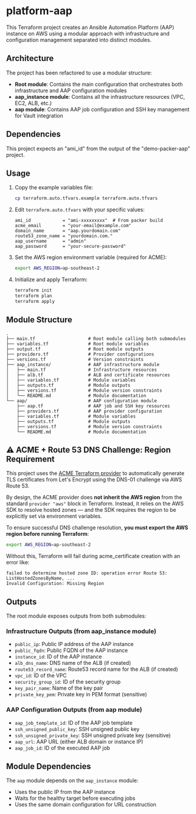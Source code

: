 # platform-aap

This Terraform project creates an Ansible Automation Platform (AAP) instance on AWS using a modular approach with infrastructure and configuration management separated into distinct modules.

## Architecture

The project has been refactored to use a modular structure:

- **Root module**: Contains the main configuration that orchestrates both infrastructure and AAP configuration modules
- **aap_instance module**: Contains all the infrastructure resources (VPC, EC2, ALB, etc.)
- **aap module**: Contains AAP job configuration and SSH key management for Vault integration

## Dependencies

This project expects an "ami_id" from the output of the "demo-packer-aap" project.

## Usage

1. Copy the example variables file:
   ```bash
   cp terraform.auto.tfvars.example terraform.auto.tfvars
   ```

2. Edit `terraform.auto.tfvars` with your specific values:
   ```hcl
   ami_id            = "ami-xxxxxxxxx"  # From packer build
   acme_email        = "your-email@example.com"
   domain_name       = "aap.yourdomain.com"
   route53_zone_name = "yourdomain.com."
   aap_username      = "admin"
   aap_password      = "your-secure-password"
   ```

3. Set the AWS region environment variable (required for ACME):
   ```bash
   export AWS_REGION=ap-southeast-2
   ```

4. Initialize and apply Terraform:
   ```bash
   terraform init
   terraform plan
   terraform apply
   ```

## Module Structure

```
.
├── main.tf                    # Root module calling both submodules
├── variables.tf               # Root module variables
├── output.tf                  # Root module outputs
├── providers.tf               # Provider configurations
├── versions.tf                # Version constraints
├── aap_instance/              # AAP infrastructure module
│   ├── main.tf                # Infrastructure resources
│   ├── alb.tf                 # ALB and certificate resources
│   ├── variables.tf           # Module variables
│   ├── outputs.tf             # Module outputs
│   ├── versions.tf            # Module version constraints
│   └── README.md              # Module documentation
└── aap/                       # AAP configuration module
    ├── aap.tf                 # AAP job and SSH key resources
    ├── providers.tf           # AAP provider configuration
    ├── variables.tf           # Module variables
    ├── outputs.tf             # Module outputs
    ├── versions.tf            # Module version constraints
    └── README.md              # Module documentation
```

## ⚠️ ACME + Route 53 DNS Challenge: Region Requirement

This project uses the [ACME Terraform provider](https://registry.terraform.io/providers/vancluever/acme/latest) to automatically generate TLS certificates from Let's Encrypt using the DNS-01 challenge via AWS Route 53.

By design, the ACME provider does **not inherit the AWS region** from the standard `provider "aws"` block in Terraform. Instead, it relies on the AWS SDK to resolve hosted zones — and the SDK requires the region to be explicitly set via environment variables.

To ensure successful DNS challenge resolution, **you must export the AWS region before running Terraform**:

```bash
export AWS_REGION=ap-southeast-2
```

Without this, Terraform will fail during acme_certificate creation with an error like:
```text
failed to determine hosted zone ID: operation error Route 53: ListHostedZonesByName, ...
Invalid Configuration: Missing Region
```

## Outputs

The root module exposes outputs from both submodules:

### Infrastructure Outputs (from aap_instance module)
- `public_ip`: Public IP address of the AAP instance
- `public_fqdn`: Public FQDN of the AAP instance
- `instance_id`: ID of the AAP instance
- `alb_dns_name`: DNS name of the ALB (if created)
- `route53_record_name`: Route53 record name for the ALB (if created)
- `vpc_id`: ID of the VPC
- `security_group_id`: ID of the security group
- `key_pair_name`: Name of the key pair
- `private_key_pem`: Private key in PEM format (sensitive)

### AAP Configuration Outputs (from aap module)
- `aap_job_template_id`: ID of the AAP job template
- `ssh_unsigned_public_key`: SSH unsigned public key
- `ssh_unsigned_private_key`: SSH unsigned private key (sensitive)
- `aap_url`: AAP URL (either ALB domain or instance IP)
- `aap_job_id`: ID of the executed AAP job

## Module Dependencies

The `aap` module depends on the `aap_instance` module:
- Uses the public IP from the AAP instance
- Waits for the healthy target before executing jobs
- Uses the same domain configuration for URL construction